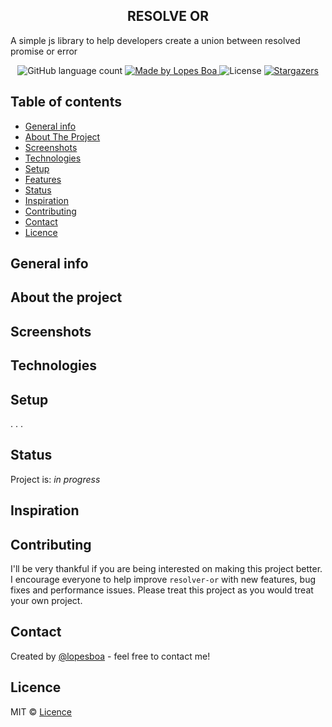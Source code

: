 
<h2 align="center">
  RESOLVE OR
</h2>

<p>
A simple js library to help developers create a union between resolved promise or error
</p>


<p align="center">

  <img alt="GitHub language count" src="https://img.shields.io/npm/v/resolve-or">

  <a href="https://www.linkedin.com/in/lopesboa/">
    <img alt="Made by Lopes Boa" src="https://img.shields.io/badge/made%20by-lopesboa-2650a3">
  </a>

  <img alt="License" src="https://img.shields.io/github/license/lopesboa/resolver-or">

  <a href="https://github.com/BakongoStudio/bakongo-api/projects_store/stargazers">
    <img alt="Stargazers" src="https://img.shields.io/github/stars/lopesboa/resolver-or?color=2650a3">
  </a>
</p>

## Table of contents
* [General info](#general-info)
* [About The Project](#about-the-project)
* [Screenshots](#screenshots)
* [Technologies](#technologies)
* [Setup](#setup)
* [Features](#features)
* [Status](#status)
* [Inspiration](#inspiration)
* [Contributing](#contributing)
* [Contact](#contact)
* [Licence](#licence)

## General info


## About the project

## Screenshots
<!-- ![Example screenshot](./img/screenshot.png) -->

## Technologies


## Setup

.
.
.


<!-- ## Code Examples
Show examples of usage:
`put-your-code-here`

## Features
List of features ready and TODOs for future development
* Awesome feature 1
* Awesome feature 2
* Awesome feature 3

To-do list:
* Wow improvement to be done 1
* Wow improvement to be done 2 -->

## Status
Project is: _in progress_
 <!-- _finished_, _no longer continue_  -->


## Inspiration
<!-- Add here credits. Project inspired by..., based on... -->

## Contributing
I'll be very thankful if you are being interested on making this project better. I encourage everyone to help improve `resolver-or` with new features, bug fixes and performance issues. Please treat this project as you would treat your own project.

## Contact
Created by [@lopesboa](https://github.com/lopesboa) - feel free to contact me!

## Licence
MIT © [Licence](https://github.com/lopesboa/resolve-or)
